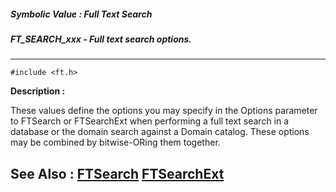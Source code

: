 ##### Symbolic Value : Full Text Search
##### FT_SEARCH_xxx - Full text search options.
---
```
#include <ft.h>
```
**Description :**

These values define the options you may specify in the Options parameter to 
FTSearch or FTSearchExt when performing a full text search in a database or the 
domain search against a Domain catalog.  These options may be combined by 
bitwise-ORing them together.

**See Also :**
[FTSearch](/domino-c-api-docs/reference/Func/FTSearch)
[FTSearchExt](/domino-c-api-docs/reference/Func/FTSearchExt)
---
